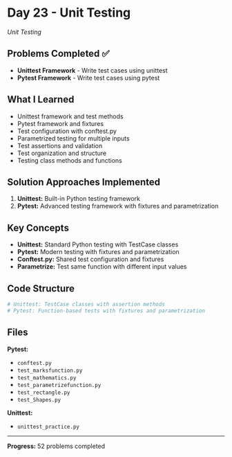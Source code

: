 # Day 23 - Unit Testing

*Unit Testing*

## Problems Completed ✅
- **Unittest Framework** - Write test cases using unittest
- **Pytest Framework** - Write test cases using pytest

## What I Learned
- Unittest framework and test methods
- Pytest framework and fixtures
- Test configuration with conftest.py
- Parametrized testing for multiple inputs
- Test assertions and validation
- Test organization and structure
- Testing class methods and functions

## Solution Approaches Implemented
1. **Unittest:** Built-in Python testing framework
2. **Pytest:** Advanced testing framework with fixtures and parametrization

## Key Concepts
- **Unittest:** Standard Python testing with TestCase classes
- **Pytest:** Modern testing with fixtures and parametrization
- **Conftest.py:** Shared test configuration and fixtures
- **Parametrize:** Test same function with different input values

## Code Structure
```python
# Unittest: TestCase classes with assertion methods
# Pytest: Function-based tests with fixtures and parametrization
```

## Files
**Pytest:**
- `conftest.py`
- `test_marksfunction.py`
- `test_mathematics.py`
- `test_parametrizefunction.py`
- `test_rectangle.py`
- `test_Shapes.py`

**Unittest:**
- `unittest_practice.py`

---
**Progress:** 52 problems completed